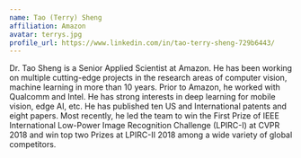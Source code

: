 ```yaml
---
name: Tao (Terry) Sheng
affiliation: Amazon
avatar: terrys.jpg
profile_url: https://www.linkedin.com/in/tao-terry-sheng-729b6443/
---
```

Dr. Tao Sheng is a Senior Applied Scientist at Amazon. He has been working on multiple cutting-edge projects in the research areas of computer vision, machine learning in more than 10 years. Prior to Amazon, he worked with Qualcomm and Intel. He has strong interests in deep learning for mobile vision, edge AI, etc. He has published ten US and International patents and eight papers. Most recently, he led the team to win the First Prize of IEEE International Low-Power Image Recognition Challenge (LPIRC-I) at CVPR 2018 and win top two Prizes at LPIRC-II 2018 among a wide variety of global competitors.
